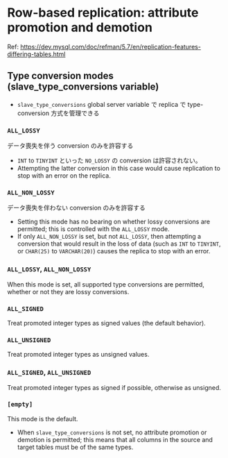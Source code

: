 # Row-based replication: attribute promotion and demotion
Ref: https://dev.mysql.com/doc/refman/5.7/en/replication-features-differing-tables.html

## Type conversion modes (slave_type_conversions variable)
*  `slave_type_conversions` global server variable で replica で type-conversion 方式を管理できる

### `ALL_LOSSY`
データ喪失を伴う conversion のみを許容する
* `INT` to `TINYINT` といった `NO_LOSSY` の conversion は許容されない。
* Attempting the latter conversion in this case would cause replication to stop with an error on the replica.

### `ALL_NON_LOSSY`
データ喪失を伴わない conversion のみを許容する
* Setting this mode has no bearing on whether lossy conversions are permitted; this is controlled with the `ALL_LOSSY` mode.
* If only `ALL_NON_LOSSY` is set, but not `ALL_LOSSY`, then attempting a conversion that would result in the loss of data (such as `INT` to `TINYINT`, or `CHAR(25)` to `VARCHAR(20)`) causes the replica to stop with an error.

### `ALL_LOSSY`, `ALL_NON_LOSSY`
When this mode is set, all supported type conversions are permitted, whether or not they are lossy conversions.

### `ALL_SIGNED`
Treat promoted integer types as signed values (the default behavior).

### `ALL_UNSIGNED`
Treat promoted integer types as unsigned values.

### `ALL_SIGNED`, `ALL_UNSIGNED`
Treat promoted integer types as signed if possible, otherwise as unsigned.

### `[empty]`
This mode is the default.

* When `slave_type_conversions` is not set, no attribute promotion or demotion is permitted; this means that all columns in the source and target tables must be of the same types.
